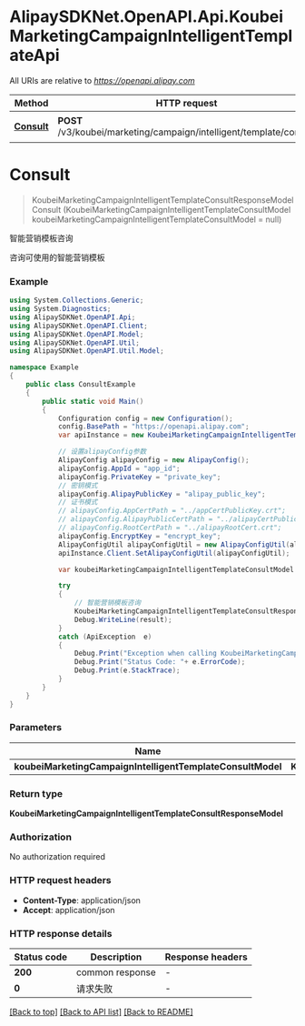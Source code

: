 # AlipaySDKNet.OpenAPI.Api.KoubeiMarketingCampaignIntelligentTemplateApi

All URIs are relative to *https://openapi.alipay.com*

Method | HTTP request | Description
------------- | ------------- | -------------
[**Consult**](KoubeiMarketingCampaignIntelligentTemplateApi.md#consult) | **POST** /v3/koubei/marketing/campaign/intelligent/template/consult | 智能营销模板咨询


<a name="consult"></a>
# **Consult**
> KoubeiMarketingCampaignIntelligentTemplateConsultResponseModel Consult (KoubeiMarketingCampaignIntelligentTemplateConsultModel koubeiMarketingCampaignIntelligentTemplateConsultModel = null)

智能营销模板咨询

咨询可使用的智能营销模板

### Example
```csharp
using System.Collections.Generic;
using System.Diagnostics;
using AlipaySDKNet.OpenAPI.Api;
using AlipaySDKNet.OpenAPI.Client;
using AlipaySDKNet.OpenAPI.Model;
using AlipaySDKNet.OpenAPI.Util;
using AlipaySDKNet.OpenAPI.Util.Model;

namespace Example
{
    public class ConsultExample
    {
        public static void Main()
        {
            Configuration config = new Configuration();
            config.BasePath = "https://openapi.alipay.com";
            var apiInstance = new KoubeiMarketingCampaignIntelligentTemplateApi(config);

            // 设置alipayConfig参数
            AlipayConfig alipayConfig = new AlipayConfig();
            alipayConfig.AppId = "app_id";
            alipayConfig.PrivateKey = "private_key";
            // 密钥模式
            alipayConfig.AlipayPublicKey = "alipay_public_key";
            // 证书模式
            // alipayConfig.AppCertPath = "../appCertPublicKey.crt";
            // alipayConfig.AlipayPublicCertPath = "../alipayCertPublicKey_RSA2.crt";
            // alipayConfig.RootCertPath = "../alipayRootCert.crt";
            alipayConfig.EncryptKey = "encrypt_key";
            AlipayConfigUtil alipayConfigUtil = new AlipayConfigUtil(alipayConfig);
            apiInstance.Client.SetAlipayConfigUtil(alipayConfigUtil);

            var koubeiMarketingCampaignIntelligentTemplateConsultModel = new KoubeiMarketingCampaignIntelligentTemplateConsultModel(); // KoubeiMarketingCampaignIntelligentTemplateConsultModel |  (optional) 

            try
            {
                // 智能营销模板咨询
                KoubeiMarketingCampaignIntelligentTemplateConsultResponseModel result = apiInstance.Consult(koubeiMarketingCampaignIntelligentTemplateConsultModel);
                Debug.WriteLine(result);
            }
            catch (ApiException  e)
            {
                Debug.Print("Exception when calling KoubeiMarketingCampaignIntelligentTemplateApi.Consult: " + e.Message );
                Debug.Print("Status Code: "+ e.ErrorCode);
                Debug.Print(e.StackTrace);
            }
        }
    }
}
```

### Parameters

Name | Type | Description  | Notes
------------- | ------------- | ------------- | -------------
 **koubeiMarketingCampaignIntelligentTemplateConsultModel** | **KoubeiMarketingCampaignIntelligentTemplateConsultModel**|  | [optional] 

### Return type

**KoubeiMarketingCampaignIntelligentTemplateConsultResponseModel**

### Authorization

No authorization required

### HTTP request headers

 - **Content-Type**: application/json
 - **Accept**: application/json


### HTTP response details
| Status code | Description | Response headers |
|-------------|-------------|------------------|
| **200** | common response |  -  |
| **0** | 请求失败 |  -  |

[[Back to top]](#) [[Back to API list]](../README.md#documentation-for-api-endpoints) [[Back to README]](../README.md)


